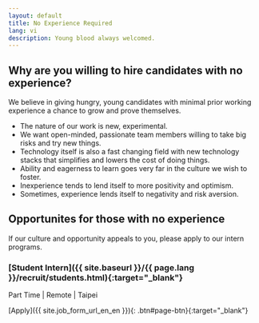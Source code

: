 ```yaml
---
layout: default
title: No Experience Required
lang: vi
description: Young blood always welcomed.
---
```


## Why are you willing to hire candidates with no experience?

We believe in giving hungry, young candidates with minimal prior working experience a chance to grow and prove themselves.

* The nature of our work is new, experimental.
* We want open-minded, passionate team members willing to take big risks and try new things. 
* Technology itself is also a fast changing field with new technology stacks that simplifies and lowers the cost of doing things. 
* Ability and eagerness to learn goes very far in the culture we wish to foster.
* Inexperience tends to lend itself to more positivity and optimism.
* Sometimes, experience lends itself to negativity and risk aversion.

## Opportunites for those with no experience

If our culture and opportunity appeals to you, please apply to our intern programs.

### [Student Intern]({{ site.baseurl }}/{{ page.lang }}/recruit/students.html){:target="_blank"}
Part Time | Remote | Taipei

[Apply]({{ site.job_form_url_en_en }}){: .btn#page-btn}{:target="_blank"}